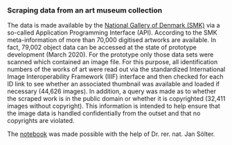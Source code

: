 ### Scraping data from an art museum collection

The data is made available by the [National Gallery of Denmark (SMK)](https://www.smk.dk/en/article/smk-open/) via a so-called Application Programming Interface (API). According to the SMK meta-information of more than 70,000 digitised artworks are available. In fact, 79,002 object data can be accessed at the state of prototype development (March 2020). For the prototype only those data sets were scanned which contained an image file. For this purpose, all identification numbers of the works of art were read out via the standardized International Image Interoperability Framework (IIIF) interface and then checked for each ID link to see whether an associated thumbnail was available and loaded if necessary (44,626 images). In addition, a query was made as to whether the scraped work is in the public domain or whether it is copyrighted (32,411 images without copyright). This information is intended to help ensure that the image data is handled confidentially from the outset and that no copyrights are violated.

The [notebook](https://github.com/DominikBoenisch/Training-the-Archive/blob/master/Prototype/1-Scraper.ipynb) was made possible with the help of Dr. rer. nat. Jan Sölter.
